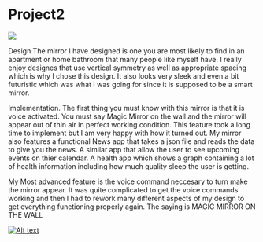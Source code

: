 # Project2
![](p2.Mason.Weaver.png)

Design
The mirror I have designed is one you are most likely to find in an apartment or home bathroom that many people like myself have.
I really enjoy designes that use vertical symmetry as well as appropriate spacing which is why I chose this design.
It also looks very sleek and even a bit futuristic which was what I was going for since it is supposed to be a smart mirror.

Implementation.
The first thing you must know with this mirror is that it is voice activated.
You must say Magic Mirror on the wall and the mirror will appear out of thin air in perfect working condition.
This feature took a long time to implement but I am very happy with how it turned out. 
My mirror also features a functional News app that takes a json file and reads the data to give you the news.
A similar app that allow the user to see upcoming events on thier calendar.
A health app which shows a graph containing a lot of health information including how much quality sleep the user is getting.

My Most advanced feature is the voice command neccesary to turn make the mirror appear. It was quite complicated to get the voice commands working and then I had to rework many different aspects of my design to get everything functioning properly again.
The saying is MAGIC MIRROR ON THE WALL





[![Alt text](https://img.youtube.com/vi/K2SzSb0iWQw/0.jpg)](https://www.youtube.com/watch?v=K2SzSb0iWQw)


